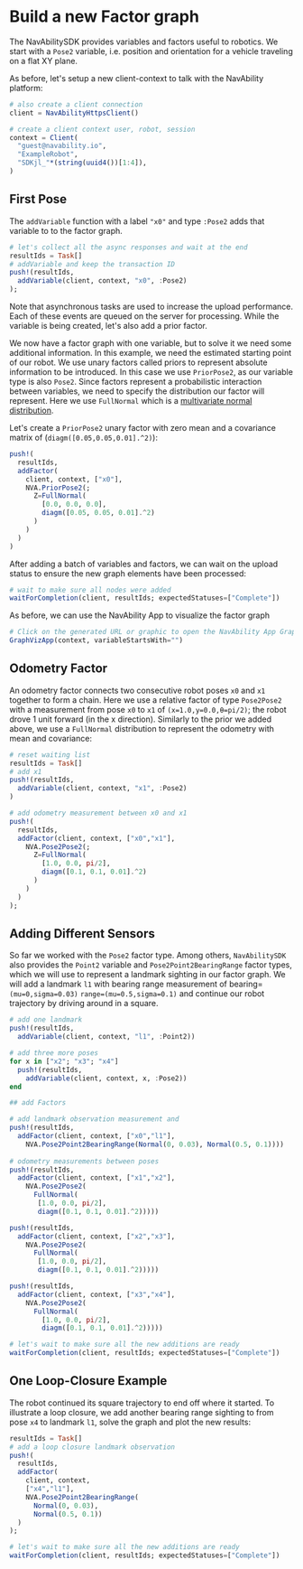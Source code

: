 # Build a new Factor graph

The NavAbilitySDK provides variables and factors useful to robotics.  We start with a `Pose2` variable, i.e. position and orientation for a vehicle traveling on a flat XY plane.  

As before, let's setup a new client-context to talk with the NavAbility platform:
```julia
# also create a client connection
client = NavAbilityHttpsClient()

# create a client context user, robot, session
context = Client(
  "guest@navability.io",
  "ExampleRobot",
  "SDKjl_"*(string(uuid4())[1:4]),
)
```

## First Pose

The `addVariable` function with a label `"x0"` and type `:Pose2` adds that variable to  to the factor graph.

```julia
# let's collect all the async responses and wait at the end
resultIds = Task[]
# addVariable and keep the transaction ID
push!(resultIds, 
  addVariable(client, context, "x0", :Pose2)
);
```

Note that asynchronous tasks are used to increase the upload performance.  Each of these events are queued on the server for processing.  While the variable is being created, let's also add a prior factor.

We now have a factor graph with one variable, but to solve it we need some additional information.  In this example, we need the estimated starting point of our robot.
We use unary factors called priors to represent absolute information to be introduced.  In this case we use `PriorPose2`, as our variable type is also `Pose2`.
Since factors represent a probabilistic interaction between variables, we need to specify the distribution our factor will represent. Here we use `FullNormal` which is a [multivariate normal distribution](https://en.wikipedia.org/wiki/Multivariate_normal_distribution). 

Let's create a `PriorPose2` unary factor with zero mean and a covariance matrix of (`diagm([0.05,0.05,0.01].^2)`):
```julia
push!(
  resultIds, 
  addFactor(
    client, context, ["x0"], 
    NVA.PriorPose2(;
      Z=FullNormal(
        [0.0, 0.0, 0.0], 
        diagm([0.05, 0.05, 0.01].^2)
      )
    )
  )
)
```

After adding a batch of variables and factors, we can wait on the upload status to ensure the new graph elements have been processed:
```julia
# wait to make sure all nodes were added
waitForCompletion(client, resultIds; expectedStatuses=["Complete"])
```

As before, we can use the NavAbility App to visualize the factor graph
```julia
# Click on the generated URL or graphic to open the NavAbility App Graph visualization page for this session
GraphVizApp(context, variableStartsWith="")
```

## Odometry Factor

An odometry factor connects two consecutive robot poses `x0` and `x1` together to form a chain.  Here we use a relative factor of type `Pose2Pose2` with a measurement from pose `x0` to `x1` of `(x=1.0,y=0.0,θ=pi/2)`; the robot drove 1 unit forward (in the x direction).  Similarly to the prior we added above, we use a `FullNormal` distribution to represent the odometry with mean and covariance:
```julia
# reset waiting list
resultIds = Task[]
# add x1
push!(resultIds, 
  addVariable(client, context, "x1", :Pose2)
)

# add odometry measurement between x0 and x1
push!(
  resultIds, 
  addFactor(client, context, ["x0","x1"],
    NVA.Pose2Pose2(;
      Z=FullNormal(
        [1.0, 0.0, pi/2], 
        diagm([0.1, 0.1, 0.01].^2)
      )
    )
  )
);
```

## Adding Different Sensors

So far we worked with the `Pose2` factor type.  Among others, `NavAbilitySDK` also provides the `Point2` variable and `Pose2Point2BearingRange` factor types, which we will use to represent a landmark sighting in our factor graph.  We will add a landmark `l1` with bearing range measurement of bearing=`(mu=0,sigma=0.03)` `range=(mu=0.5,sigma=0.1)` and continue our robot trajectory by driving around in a square.
```julia
# add one landmark
push!(resultIds,
  addVariable(client, context, "l1", :Point2))

# add three more poses
for x in ["x2"; "x3"; "x4"]
  push!(resultIds,
    addVariable(client, context, x, :Pose2))
end

## add Factors

# add landmark observation measurement and
push!(resultIds, 
  addFactor(client, context, ["x0","l1"], 
    NVA.Pose2Point2BearingRange(Normal(0, 0.03), Normal(0.5, 0.1))))    
  
# odometry measurements between poses
push!(resultIds, 
  addFactor(client, context, ["x1","x2"], 
    NVA.Pose2Pose2(
      FullNormal(
       [1.0, 0.0, pi/2], 
       diagm([0.1, 0.1, 0.01].^2)))))

push!(resultIds, 
  addFactor(client, context, ["x2","x3"], 
    NVA.Pose2Pose2(
      FullNormal(
       [1.0, 0.0, pi/2], 
       diagm([0.1, 0.1, 0.01].^2)))))

push!(resultIds, 
  addFactor(client, context, ["x3","x4"], 
    NVA.Pose2Pose2(
      FullNormal(
        [1.0, 0.0, pi/2], 
        diagm([0.1, 0.1, 0.01].^2)))))

# let's wait to make sure all the new additions are ready
waitForCompletion(client, resultIds; expectedStatuses=["Complete"])
```

## One Loop-Closure Example

The robot continued its square trajectory to end off where it started.  To illustrate a loop closure, we add another bearing range sighting to from pose `x4` to landmark `l1`, solve the graph and plot the new results: 
```julia
resultIds = Task[]
# add a loop closure landmark observation
push!(
  resultIds,
  addFactor(
    client, context, 
    ["x4","l1"], 
    NVA.Pose2Point2BearingRange(
      Normal(0, 0.03), 
      Normal(0.5, 0.1))
  )
);

# let's wait to make sure all the new additions are ready
waitForCompletion(client, resultIds; expectedStatuses=["Complete"])
```